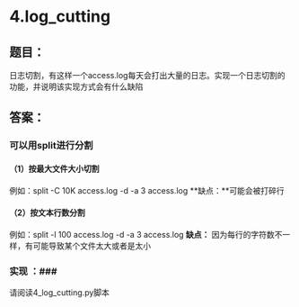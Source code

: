 # 4.log_cutting #

## 题目： ##

日志切割，有这样一个access.log每天会打出大量的日志。实现一个日志切割的功能，并说明该实现方式会有什么缺陷

## 答案： ##

### 可以用split进行分割 ###

#### （1）按最大文件大小切割 ####
例如：split -C 10K access.log -d -a 3 access.log
**缺点：**可能会被打碎行

#### （2）按文本行数分割 ####
例如：split -l 100 access.log -d -a 3 access.log
**缺点：** 因为每行的字符数不一样，有可能导致某个文件太大或者是太小



### 实现 ：###
请阅读4_log_cutting.py脚本

